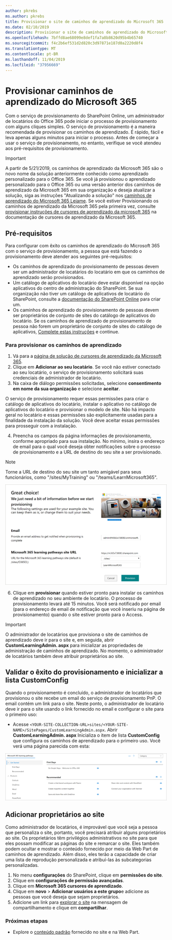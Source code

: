 ```yaml
---
author: pkrebs
ms.author: pkrebs
title: Provisionar o site de caminhos de aprendizado do Microsoft 365
ms.date: 02/10/2019
description: Provisionar o site de caminhos de aprendizado do Microsoft 365 por meio do serviço de provisionamento do SharePoint
ms.openlocfilehash: 7bffd8ae68099e8def1fa7a8b8620d95b4b65740
ms.sourcegitcommit: f4c2b6ef531d2d820c3d97871e187d0a2220d8f4
ms.translationtype: MT
ms.contentlocale: pt-BR
ms.lasthandoff: 11/04/2019
ms.locfileid: "37956669"
---
```

# <a name="provision-microsoft-365-learning-pathways"></a>Provisionar caminhos de aprendizado do Microsoft 365

Com o serviço de provisionamento do SharePoint Online, um administrador de locatários do Office 365 pode iniciar o processo de provisionamento com alguns cliques simples. O serviço de provisionamento é a maneira recomendada de provisionar os caminhos de aprendizado. É rápido, fácil e leva apenas alguns minutos para iniciar o processo. Antes de começar a usar o serviço de provisionamento, no entanto, verifique se você atendeu aos pré-requisitos de provisionamento.

> [!IMPORTANT]
> A partir de 5/21/2019, os caminhos de aprendizado da Microsoft 365 são o novo nome da solução anteriormente conhecido como aprendizado personalizado para o Office 365. Se você já provisionou o aprendizado personalizado para o Office 365 ou uma versão anterior dos caminhos de aprendizado da Microsoft 365 em sua organização e deseja atualizar a solução, siga as instruções "Atualizando a solução" nos [caminhos de aprendizado do Microsoft 365 Leiame](https://github.com/pnp/custom-learning-office-365). Se você estiver Provisionando os caminhos de aprendizado da Microsoft 365 pela primeira vez, consulte [provisionar instruções de cursores de aprendizado da microsoft 365]( https://docs.microsoft.com/en-us/office365/customlearning/custom_provision) na documentação de cursores de aprendizado da Microsoft 365.  

## <a name="prerequisites"></a>Pré-requisitos
 
Para configurar com êxito os caminhos de aprendizado do Microsoft 365 com o serviço de provisionamento, a pessoa que está fazendo o provisionamento deve atender aos seguintes pré-requisitos: 
 
- Os caminhos de aprendizado do provisionamento de pessoas devem ser um administrador de locatários do locatário em que os caminhos de aprendizado serão provisionados.  
- Um catálogo de aplicativos do locatário deve estar disponível na opção aplicativos do centro de administração do SharePoint. Se sua organização não tiver um catálogo de aplicativos de locatário do SharePoint, consulte a [documentação do SharePoint Online](https://docs.microsoft.com/en-us/sharepoint/use-app-catalog) para criar um.  
- Os caminhos de aprendizado do provisionamento de pessoas devem ser proprietários de conjunto de sites do catálogo de aplicativos do locatário. Se os caminhos de aprendizado de provisionamento de pessoa não forem um proprietário de conjunto de sites do catálogo de aplicativos, [Complete estas instruções](addappadmin.md) e continue. 

### <a name="to-provision-learning-pathways"></a>Para provisionar os caminhos de aprendizado

1. Vá para a [página de solução de cursores de aprendizado da Microsoft 365](https://provisioning.sharepointpnp.com/details/3df8bd55-b872-4c9d-88e3-6b2f05344239).
2. Clique em **Adicionar ao seu locatário**. Se você não estiver conectado ao seu locatário, o serviço de provisionamento solicitará suas credenciais de administrador de locatário. 
3. Na caixa de diálogo permissões solicitadas, selecione **consentimento em nome da sua organização** e selecione **aceitar**.

O serviço de provisionamento requer essas permissões para criar o catálogo de aplicativos do locatário, instalar o aplicativo no catálogo de aplicativos do locatário e provisionar o modelo de site. Não há impacto geral no locatário e essas permissões são explicitamente usadas para a finalidade da instalação da solução. Você deve aceitar essas permissões para prosseguir com a instalação.

4. Preencha os campos da página informações de provisionamento, conforme apropriado para sua instalação. No mínimo, insira o endereço de email para o qual você deseja obter notificações sobre o processo de provisionamento e a URL de destino do seu site a ser provisionado.  
> [!NOTE]
> Torne a URL de destino do seu site um tanto amigável para seus funcionários, como "/sites/MyTraining" ou "/teams/LearnMicrosoft365".

![inst_options. png](media/inst_options.png)

6. Clique em **provisionar** quando estiver pronto para instalar os caminhos de aprendizado no seu ambiente de locatário.  O processo de provisionamento levará até 15 minutos. Você será notificado por email (para o endereço de email de notificação que você inseriu na página de provisionamento) quando o site estiver pronto para o Access. 

> [!IMPORTANT]
> O administrador de locatários que provisiona o site de caminhos de aprendizado deve ir para o site e, em seguida, abrir **CustomLearningAdmin. aspx** para inicializar as propriedades de administração de caminhos de aprendizado. No momento, o administrador de locatários também deve atribuir proprietários ao site. 

## <a name="validate-provisioning-success-and-initialize-the-customconfig-list"></a>Validar o êxito do provisionamento e inicializar a lista CustomConfig

Quando o provisionamento é concluído, o administrador de locatários que provisionou o site recebe um email do serviço de provisionamento PnP. O email contém um link para o site. Neste ponto, o administrador de locatário deve ir para o site usando o link fornecido no email e configurar o site para o primeiro uso:

- Acesse `<YOUR-SITE-COLLECTION-URL>sites/<YOUR-SITE-NAME>/SitePages/CustomLearningAdmin.aspx`. Abrir **CustomLearningAdmin. aspx** Inicializa o item de lista **CustomConfig** que configura os caminhos de aprendizado para o primeiro uso. Você verá uma página parecida com esta:

![CG-adminapppage. png](media/cg-adminapppage.png)

## <a name="add-owners-to-site"></a>Adicionar proprietários ao site
Como administrador de locatários, é improvável que você seja a pessoa que personaliza o site, portanto, você precisará atribuir alguns proprietários ao site. Os proprietários têm privilégios administrativos no site para que eles possam modificar as páginas do site e remarcar o site. Eles também podem ocultar e mostrar o conteúdo fornecido por meio da Web Part de caminhos de aprendizado. Além disso, eles terão a capacidade de criar uma lista de reprodução personalizada e atribuí-las às subcategorias personalizadas.  

1. No menu **configurações** do SharePoint, clique em **permissões do site**.
2. Clique em **configurações de permissão avançadas**.
3. Clique em **Microsoft 365 cursores de aprendizado**.
4. Clique em **novo** > **Adicionar usuários a este grupo**e adicione as pessoas que você deseja que sejam proprietários. 
5. Adicione um link para [explorar o site](custom_exploresite.md) na mensagem de compartilhamento e clique em **compartilhar**.

### <a name="next-steps"></a>Próximas etapas
- Explore o [conteúdo padrão](custom_exploresite.md) fornecido no site e na Web Part.
